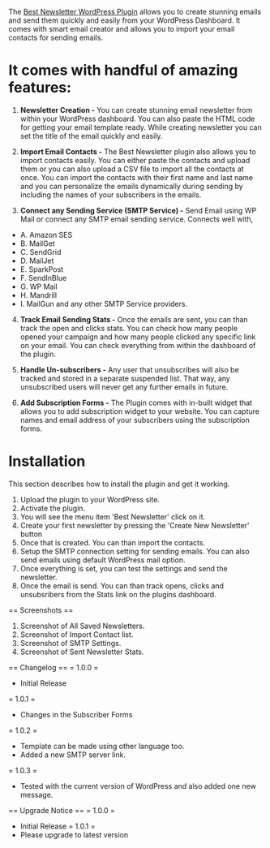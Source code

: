 The [Best Newsletter WordPress Plugin](https://wordpress.org/plugins/best-newsletter/) allows you to create stunning emails and send them quickly and easily from your WordPress Dashboard. It comes with smart email creator and allows you to import your email contacts for sending emails.

# It comes with handful of amazing features:

1. **Newsletter Creation -**
You can create stunning email newsletter from within your WordPress dashboard. You can also paste the HTML code for getting your email template ready. While creating newsletter you can set the title of the email quickly and easily.

2. **Import Email Contacts -**
The Best Newsletter plugin also allows you to import contacts easily. You can either paste the contacts and upload them or you can also upload a CSV file to import all the contacts at once.
You can import the contacts with their first name and last name and you can personalize the emails dynamically during sending by including the names of your subscribers in the emails.

3. **Connect any Sending Service (SMTP Service) -**
Send Email using WP Mail or connect any SMTP email sending service. Connects well with,
* A. Amazon SES
* B. MailGet
* C. SendGrid
* D. MailJet
* E. SparkPost
* F. SendInBlue
* G. WP Mail
* H. Mandrill
* I. MailGun
and any other SMTP Service providers.

4. **Track Email Sending Stats -**
Once the emails are sent, you can than track the open and clicks stats. You can check how many people opened your campaign and how many people clicked any specific link on your email. You can check everything from within the dashboard of the plugin.

5. **Handle Un-subscribers -**
Any user that unsubscribes will also be tracked and stored in a separate suspended list. That way, any unsubscribed users will never get any further emails in future.

6. **Add Subscription Forms -**
The Plugin comes with in-built widget that allows you to add subscription widget to your website. You can capture names and email address of your subscribers using the subscription forms.

# Installation

This section describes how to install the plugin and get it working.

1. Upload the plugin to your WordPress site.
2. Activate the plugin.
3. You will see the menu item 'Best Newsletter' click on it.
4. Create your first newsletter by pressing the 'Create New Newsletter' button
5. Once that is created. You can than import the contacts.
6. Setup the SMTP connection setting for sending emails. You can also send emails using default WordPress mail option.
7. Once everything is set, you can test the settings and send the newsletter.
8. Once the email is send. You can than track opens, clicks and unsubsribers from the Stats link on the plugins dashboard.

== Screenshots ==
1. Screenshot of All Saved Newsletters.
2. Screenshot of Import Contact list.
3. Screenshot of SMTP Settings.
4. Screenshot of Sent Newsletter Stats.

== Changelog ==
= 1.0.0 =
* Initial Release

= 1.0.1 =
* Changes in the Subscriber Forms

= 1.0.2 =
* Template can be made using other language too.
* Added a new SMTP server link. 

= 1.0.3 =
* Tested with the current version of WordPress and also added one new message. 
 
== Upgrade Notice ==
= 1.0.0 =
* Initial Release
= 1.0.1 =
* Please upgrade to latest version
